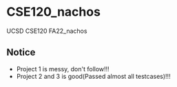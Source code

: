 # CSE120_nachos
UCSD CSE120 FA22_nachos

## Notice
- Project 1 is messy, don't follow!!!
- Project 2 and 3 is good(Passed almost all testcases)!!!
 
